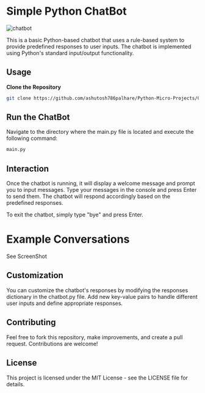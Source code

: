 # Simple Python ChatBot
![chatbot](https://github.com/ashutosh786palhare/Python-Micro-Projects/assets/53346137/609e6716-9879-4183-a11b-d84ce06a9457)

This is a basic Python-based chatbot that uses a rule-based system to provide predefined responses to user inputs. The chatbot is implemented using Python's standard input/output functionality.

## Usage
**Clone the Repository**

   ```bash
   git clone https://github.com/ashutosh786palhare/Python-Micro-Projects/ChatBot.git 
```

## Run the ChatBot

Navigate to the directory where the main.py file is located and execute the following command:

``` bash
main.py
```

## Interaction

Once the chatbot is running, it will display a welcome message and prompt you to input messages. Type your messages in the console and press Enter to send them. The chatbot will respond accordingly based on the predefined responses.

To exit the chatbot, simply type "bye" and press Enter.

# Example Conversations
See ScreenShot

## Customization
You can customize the chatbot's responses by modifying the responses dictionary in the chatbot.py file. Add new key-value pairs to handle different user inputs and define appropriate responses.

## Contributing
Feel free to fork this repository, make improvements, and create a pull request. Contributions are welcome!

## License
This project is licensed under the MIT License - see the LICENSE file for details.
